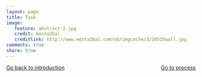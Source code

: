 ```yaml
---
layout: page 
title: Task 
image: 
   feature: abstract-2.jpg
   credit: mosta2bal
   creditlink: http://www.mosta2bal.com/vb/imgcache/3/28525wall.jpg
comments: true
share: true 
---
```






<div style="float: left"> 
<a href="{{ site.url }}/projects/healthcare/project-1/introduction-1/" class="btn">Go back to introduction</a>
</div>

<div style="float: right"> 
<a href="{{ site.url }}/projects/healthcare/project-1/process-1/" class="btn">Go to process</a>
</div>